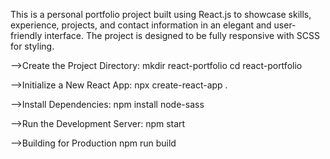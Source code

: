This is a personal portfolio project built using React.js to showcase skills, experience, projects, and contact information in an elegant and user-friendly interface. The project is designed to be fully responsive with SCSS for styling.

-->Create the Project Directory:
mkdir react-portfolio
cd react-portfolio

-->Initialize a New React App:
npx create-react-app .

-->Install Dependencies:
npm install node-sass

-->Run the Development Server:
npm start

-->Building for Production
npm run build
